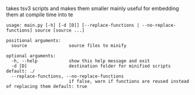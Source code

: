 takes tsv3 scripts and makes them smaller
mainly useful for embedding them at compile time into te

```
usage: main.py [-h] [-d [D]] [--replace-functions | --no-replace-functions] source [source ...]

positional arguments:
  source                source files to minify

optional arguments:
  -h, --help            show this help message and exit
  -d [D]                destination folder for minified scripts default: ./
  --replace-functions, --no-replace-functions
                        if false, warn if functions are reused instead of replacing them default: true
```
